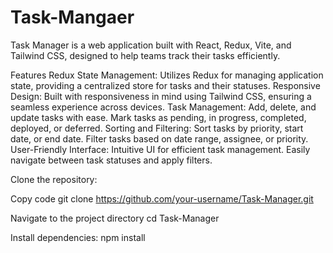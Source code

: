 # Task-Mangaer
Task Manager is a web application built with React, Redux, Vite, and Tailwind CSS, designed to help teams track their tasks efficiently.


Features
Redux State Management: Utilizes Redux for managing application state, providing a centralized store for tasks and their statuses.
Responsive Design: Built with responsiveness in mind using Tailwind CSS, ensuring a seamless experience across devices.
Task Management: Add, delete, and update tasks with ease. Mark tasks as pending, in progress, completed, deployed, or deferred.
Sorting and Filtering: Sort tasks by priority, start date, or end date. Filter tasks based on date range, assignee, or priority.
User-Friendly Interface: Intuitive UI for efficient task management. Easily navigate between task statuses and apply filters.

Clone the repository:


Copy code
git clone https://github.com/your-username/Task-Manager.git

Navigate to the project directory
cd Task-Manager

Install dependencies:
npm install



